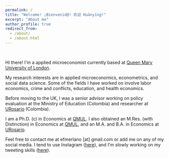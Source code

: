 ```yaml
---
permalink: /
title: "Welcome! ¡Bienvenid@! 欢迎 Huānyíng!"
excerpt: "About me"
author_profile: true
redirect_from: 
  - /about/
  - /about.html
---
```


<br>

Hi there! I'm a applied microeconomist currently based at [Queen Mary University of London](https://www.qmul.ac.uk).

My research interests are in applied microeconomics, econometrics, and social data science. Some of the fields I have worked on involve labor economics, crime and conflicts, education,  and health economics.

Before moving to the UK, I was a senior advisor working on policy evaluation at the Ministry of Education (Colombia) and researcher at [URosario](https://www.urosario.edu.co/) (Colombia). 

I am a Ph.D. (c) in Economics at [QMUL](https://www.qmul.ac.uk). I also obtained an M.Res. (with Distinction) in Economics at [QMUL](https://www.qmul.ac.uk), and an M.A. and B.A. in Economics at [URosario](https://www.urosario.edu.co/Facultad-de-Economia/Inicio/).

Feel free to contact me at efmerlano [at] gmail.com or add me on any of my social media. I tend to use Instagram ([here](https://www.instagram.com/efmerlano/)), and I'm slowly working on my tweeting skills ([here](https://twitter.com/efmerlano)).

